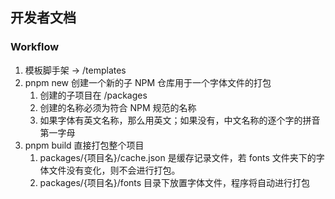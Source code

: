 ## 开发者文档

### Workflow

1. 模板脚手架 -> /templates
2. pnpm new 创建一个新的子 NPM 仓库用于一个字体文件的打包
    1. 创建的子项目在 /packages
    2. 创建的名称必须为符合 NPM 规范的名称
    3. 如果字体有英文名称，那么用英文；如果没有，中文名称的逐个字的拼音第一字母
3. pnpm build 直接打包整个项目
    1. packages/{项目名}/cache.json 是缓存记录文件，若 fonts 文件夹下的字体文件没有变化，则不会进行打包。
    2. packages/{项目名}/fonts 目录下放置字体文件，程序将自动进行打包

